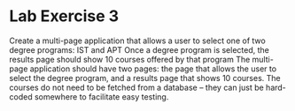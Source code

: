 # Lab Exercise 3

Create a multi-page application that allows a user to select one of two degree programs: IST and APT
Once a degree program is selected, the results page should show 10 courses offered by that program
The multi-page application should have two pages: the page that allows the user to select the degree program, and a results page that shows 10 courses.
The courses do not need to be fetched from a database – they can just be hard-coded somewhere to facilitate easy testing.
